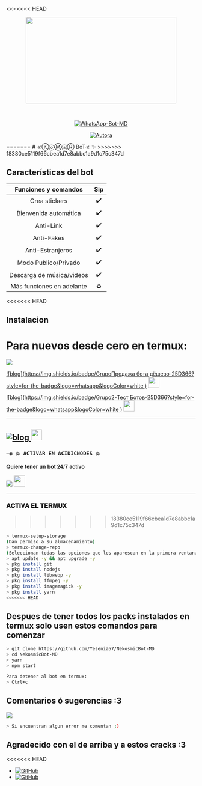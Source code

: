 <<<<<<< HEAD
<P align="center">
<img src="https://64.media.tumblr.com/2539d481fd5f91c2a9748fdf18c17375/tumblr_n9y114IdTc1sxpnovo1_500.gifv" width="400" height="230"/>
</p>
<P align="center">
<br>
<p align="center">
<a href="#"><img title="WhatsApp-Bot-MD" src="https://img.shields.io/badge/-AZAZEL--BOT--BY ☣ⒹⓞⓃ ⓀⓞⓂⓐⓇ☣-green?colorA=%23ff0000&colorB=%23017e40&style=for-the-badge"></a>
</p>
<p align="center">
<a href="https://tinyurl.com/2p9kb7yd"><img title="Autora" src="https://img.shields.io/badge/Autor-☣ⒹⓞⓃ ⓀⓞⓂⓐⓇ☣-orange?style=for-the-badge&logo=github"></a>
</p>
</details>
</p>
=======
# ☣ⓀⓞⓂⓐⓇ BoT☣ ✨
>>>>>>> 18380ce5119f66cbea1d7e8abbc1a9d1c75c347d

## Características del bot 
|  Funciones y comandos  |                                           Sip |
| :---------------------------------------------: | :-----------: |
| Crea stickers|✔️|
| Bienvenida automática|✔️|
| Anti-Link|✔️|
| Anti-Fakes|✔️|
| Anti-Estranjeros|✔️|
| Modo Publico/Privado|✔️|
| Descarga de música/videos|✔️|
| Más funciones en adelante|♻️|

<<<<<<< HEAD
## Instalacion
Para nuevos desde cero en termux:
=======
<a href="http://wa.me/79773452127" target="blank"><img src="https://img.shields.io/badge/creador-25D366?style=for-the-badge&logo=whatsapp&logoColor=white" /></a>


[![blog](https://img.shields.io/badge/GrupoПродажа бота дёшево-25D366?style=for-the-badge&logo=whatsapp&logoColor=white 
)](https://chat.whatsapp.com/FZ9LENww6Co9ESkyF3QgVz) <a href="https://chat.whatsapp.com/FZ9LENww6Co9ESkyF3QgVz"> <img src="https://upload.wikimedia.org/wikipedia/commons/thumb/1/19/WhatsApp_logo-color-vertical.svg/1200px-WhatsApp_logo-color-vertical.svg.png" height="29px"></a>

[![blog](https://img.shields.io/badge/Grupo2-Тест Ботов-25D366?style=for-the-badge&logo=whatsapp&logoColor=white 
)](https://chat.whatsapp.com/LTLuGNRI30VHffhgfZqinq) <a href="https://chat.whatsapp.com/LTLuGNRI30VHffhgfZqinq"> <img src="https://upload.wikimedia.org/wikipedia/commons/thumb/1/19/WhatsApp_logo-color-vertical.svg/1200px-WhatsApp_logo-color-vertical.svg.png" height="29px"></a>

-----
[![blog](https://img.shields.io/badge/YouTube-FF0000?style=for-the-badge&logo=youtube&logoColor=white)
](https://youtu.be/gh5NajZOTA8)  <img src="https://github.com/siegrin/siegrin/blob/main/Assets/powerup.gif" height="29px">
-----

### `—◉ 💥 ACTIVAR EN ACIDICNODES 💥`

𝐐𝐮𝐢𝐞𝐫𝐞 𝐭𝐞𝐧𝐞𝐫 𝐮𝐧 𝐛𝐨𝐭 𝟐𝟒/𝟕 𝐚𝐜𝐭𝐢𝐯𝐨

<p align="hihg">   
<a href="https://portal.acidicnodes.com" target="_blank"> <img src="https://img.shields.io/badge/-AcidicNodes-%23E4405F?style=for-the-badge&logo=acidicnodes&logoColor=black" target="_blank"></a> <img src="https://github.com/siegrin/siegrin/blob/main/Assets/Handshake.gif" height="30px">

-----

### 𝐀𝐂𝐓𝐈𝐕𝐀 𝐄𝐋 𝐓𝐄𝐑𝐌𝐔𝐗
>>>>>>> 18380ce5119f66cbea1d7e8abbc1a9d1c75c347d
```bash
> termux-setup-storage
(Dan permiso a su almacenamiento)
> termux-change-repo
(Seleccionan todas las opciones que les aparescan en la primera ventana || En la segunda ventana seleccionan la opcion que contenga las palabras 'termux.mentality.rip' )
> apt update -y && apt upgrade -y
> pkg install git
> pkg install nodejs
> pkg install libwebp -y
> pkg install ffmpeg -y
> pkg install imagemagick -y
> pkg install yarn
<<<<<<< HEAD

```
## Despues de tener todos los packs instalados en termux solo usen estos comandos para comenzar
```bash
> git clone https://github.com/Yesenia57/NekosmicBot-MD 
> cd NekosmicBot-MD 
> yarn
> npm start

Para detener al bot en termux:
> Ctrl+c
```

## Comentarios ó sugerencias :3

<a href="https://wa.me/79773452127"><img src="https://img.shields.io/badge/WhatsApp-25D366?style=for-the-badge&logo=whatsapp&logoColor=white" />

```bash
> Si encuentran algun error me comentan ;)
```

## Agradecido con el de arriba y a estos cracks :3

<<<<<<< HEAD
* <a href="https://github.com/DoNKoMaR"><img alt="GitHub" src="https://img.shields.io/badge/DoNKoMaR%20-%23121011.svg?&style=for-the-badge&logo=github&logoColor=white">
* <a href="https://github.com/s1995s1"><img alt="GitHub" src="https://img.shields.io/badge/s1995s1%20-%23121011.svg?&style=for-the-badge&logo=github&logoColor=white">
</p>
